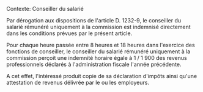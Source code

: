 Contexte: Conseiller du salarié

Par dérogation aux dispositions de l'article D. 1232-9, le conseiller du salarié rémunéré uniquement à la commission est indemnisé directement dans les conditions prévues par le présent article.

Pour chaque heure passée entre 8 heures et 18 heures dans l'exercice des fonctions de conseiller, le conseiller du salarié rémunéré uniquement à la commission perçoit une indemnité horaire égale à 1 / 1 900 des revenus professionnels déclarés à l'administration fiscale l'année précédente.

A cet effet, l'intéressé produit copie de sa déclaration d'impôts ainsi qu'une attestation de revenus délivrée par le ou les employeurs.